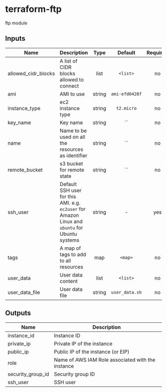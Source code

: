# terraform-ftp
ftp module 
## Inputs

| Name | Description | Type | Default | Required |
|------|-------------|:----:|:-----:|:-----:|
| allowed\_cidr\_blocks | A list of CIDR blocks allowed to connect | list | `<list>` | no |
| ami | AMI to use | string | `ami-efd0428f` | no |
| instance\_type | ec2 instance type | string | `t2.micro` | no |
| key\_name | Key name | string | `` | no |
| name | Name to be used on all the resources as identifier | string | `` | no |
| remote\_bucket | s3 bucket for remote state | string | `` | no |
| ssh\_user | Default SSH user for this AMI. e.g. `ec2user` for Amazon Linux and `ubuntu` for Ubuntu systems | string | - | yes |
| tags | A map of tags to add to all resources | map | `<map>` | no |
| user\_data | User data content | list | `<list>` | no |
| user\_data\_file | User data file | string | `user_data.sh` | no |

## Outputs

| Name | Description |
|------|-------------|
| instance\_id | Instance ID |
| private\_ip | Private IP of the instance |
| public\_ip | Public IP of the instance (or EIP) |
| role | Name of AWS IAM Role associated with the instance |
| security\_group\_id | Security group ID |
| ssh\_user | SSH user |

